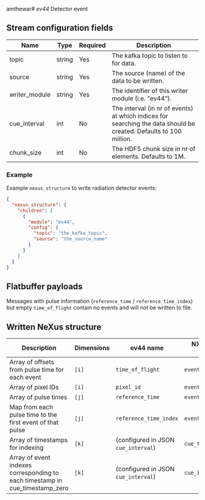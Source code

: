 amthewar# *ev44* Detector event

## Stream configuration fields

|Name|Type|Required|Description|
---|---|---|---|
topic|string|Yes|The kafka topic to listen to for data.|
source|string|Yes|The source (name) of the data to be written.|
writer_module|string|Yes|The identifier of this writer module (i.e. "ev44").|
cue_interval|int|No|The interval (in nr of events) at which indices for searching the data should be created. Defaults to 100 million.|
chunk_size|int|No|The HDF5 chunk size in nr of elements. Defaults to 1M.|


### Example

Example `nexus_structure` to write radiation detector events:

```json
{
  "nexus_structure": {
    "children": [
      {
        "module": "ev44",
        "config": {
          "topic": "the_kafka_topic",
          "source": "the_source_name"
        }
      }
    ]
  }
}
```


## Flatbuffer payloads

Messages with pulse information (`reference_time` / `reference_time_index`) but
empty `time_of_flight` contain no events and will not be written to file.


## Written NeXus structure

| Description                                                   | Dimensions | ev44 name                        | NXevent_data name     |
|---------------------------------------------------------------|------------|----------------------------------|-----------------------|
| Array of offsets from pulse time for each event               | `[i]`      | `time_of_flight`                 | `event_time_offset`   |
| Array of pixel IDs                                            | `[i]`      | `pixel_id`                       | `event_id`            |
| Array of pulse times                                          | `[j]`      | `reference_time`                 | `event_time_zero`     |
| Map from each pulse time to the first event of that pulse     | `[j]`      | `reference_time_index`           | `event_index`         |
| Array of timestamps for indexing                              | `[k]`      | (configured in JSON `cue_interval`) | `cue_timestamp_zero`  |
| Array of event indexes corresponding to each timestamp in cue_timestamp_zero | `[k]` | (configured in JSON `cue_interval`) | `cue_index`         |

